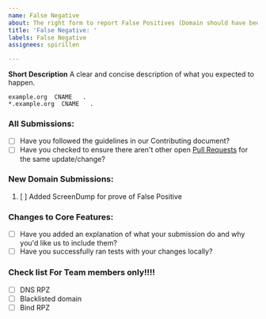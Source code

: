 ```yaml
---
name: False Negative
about: The right form to report False Positives (Domain should have been blocked)
title: 'False Negative: '
labels: False Negative
assignees: spirillen

---
```


**Short Description**
A clear and concise description of what you expected to happen.

```
example.org  CNAME   .
*.example.org  CNAME   .
```
<!-- (Replace example.org with actual domain to block with NXDOMIN) -->


### All Submissions:

* [ ] Have you followed the guidelines in our Contributing document?
* [ ] Have you checked to ensure there aren't other open [Pull Requests](../../pulls) for the same update/change?

<!-- You can erase any parts of this template not applicable to your Pull Request. -->

### New Domain Submissions:

1. [ ] Added ScreenDump for prove of False Positive

### Changes to Core Features:

* [ ] Have you added an explanation of what your submission do and why you'd like us to include them?
* [ ] Have you successfully ran tests with your changes locally?

### Check list For Team members only!!!!
* [ ] DNS RPZ
* [ ] Blacklisted domain
* [ ] Bind RPZ
